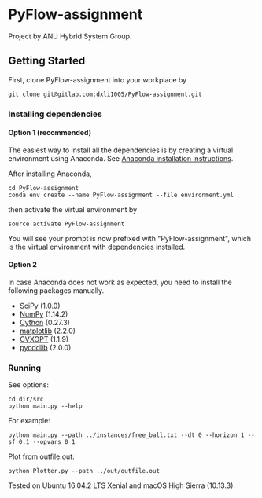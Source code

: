 # PyFlow-assignment

Project by ANU Hybrid System Group.

## Getting Started

First, clone PyFlow-assignment into your workplace by

```
git clone git@gitlab.com:dxli1005/PyFlow-assignment.git
```

### Installing dependencies
#### Option 1 (recommended)
The easiest way to install all the dependencies is by creating a virtual environment using Anaconda. See [Anaconda installation instructions](https://conda.io/docs/user-guide/install/index.html).

After installing Anaconda,
```
cd PyFlow-assignment
conda env create --name PyFlow-assignment --file environment.yml
```
then activate the virtual environment by
```
source activate PyFlow-assignment
```
You will see your prompt is now prefixed with "PyFlow-assignment", which is the virtual environment with dependencies installed.

#### Option 2
In case Anaconda does not work as expected, you need to install the following packages manually.

- [SciPy](https://www.scipy.org/) (1.0.0)
- [NumPy](http://www.numpy.org/) (1.14.2)
- [Cython](http://cython.readthedocs.io/en/latest/src/quickstart/install.html) (0.27.3)
- [matplotlib](https://matplotlib.org/) (2.2.0)
- [CVXOPT](http://cvxopt.org/install/index.html) (1.1.9)
- [pycddlib](http://pycddlib.readthedocs.io/en/latest/) (2.0.0)

### Running

See options:
```
cd dir/src
python main.py --help
```

For example:
```
python main.py --path ../instances/free_ball.txt --dt 0 --horizon 1 --sf 0.1 --opvars 0 1

```

Plot from outfile.out:
```
python Plotter.py --path ../out/outfile.out
```


Tested on Ubuntu 16.04.2 LTS Xenial and macOS High Sierra (10.13.3).

